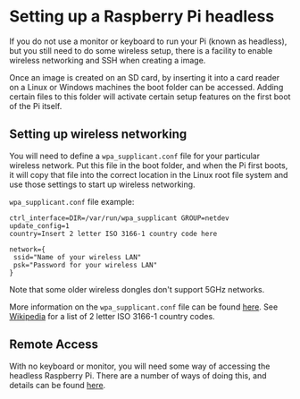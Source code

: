 # Setting up a Raspberry Pi headless

If you do not use a monitor or keyboard to run your Pi (known as headless), but you still need to do some wireless setup, there is a facility to enable wireless networking and SSH when creating a image.

Once an image is created on an SD card, by inserting it into a card reader on a Linux or Windows machines the boot folder can be accessed. Adding certain files to this folder will activate certain setup features on the first boot of the Pi itself. 

## Setting up wireless networking

You will need to define a `wpa_supplicant.conf` file for your particular wireless network. Put this file in the boot folder, and when the Pi first boots, it will copy that file into the correct location in the Linux root file system and use those settings to start up wireless networking.

`wpa_supplicant.conf` file example:
```
ctrl_interface=DIR=/var/run/wpa_supplicant GROUP=netdev
update_config=1
country=Insert 2 letter ISO 3166-1 country code here

network={
 ssid="Name of your wireless LAN"
 psk="Password for your wireless LAN"
}
```

Note that some older wireless dongles don't support 5GHz networks.

More information on the `wpa_supplicant.conf` file can be found [here](wireless-cli.md). See [Wikipedia](https://en.wikipedia.org/wiki/ISO_3166-1) for a list of 2 letter ISO 3166-1 country codes.

## Remote Access

With no keyboard or monitor, you will need some way of accessing the headless Raspberry Pi. There are a number of ways of doing this, and details can be found [here](../../remote-access/README.md).

